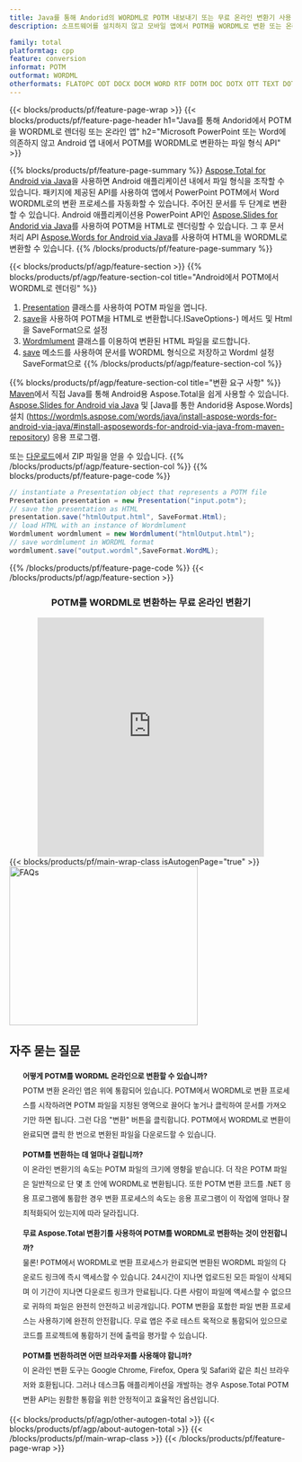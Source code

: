 ```yaml
---
title: Java를 통해 Andorid의 WORDML로 POTM 내보내기 또는 무료 온라인 변환기 사용
description: 소프트웨어를 설치하지 않고 모바일 앱에서 POTM을 WORDML로 변환 또는 온라인. 코드를 통합하기 전에 무료 CSV to DOC 온라인 변환기를 빠르게 테스트하십시오.

family: total
platformtag: cpp
feature: conversion
informat: POTM
outformat: WORDML
otherformats: FLATOPC ODT DOCX DOCM WORD RTF DOTM DOC DOTX OTT TEXT DOT
---
```

{{< blocks/products/pf/feature-page-wrap >}}
{{< blocks/products/pf/feature-page-header h1="Java를 통해 Andorid에서 POTM을 WORDML로 렌더링 또는 온라인 앱" h2="Microsoft PowerPoint 또는 Word에 의존하지 않고 Android 앱 내에서 POTM를 WORDML로 변환하는 파일 형식 API" >}}

{{% blocks/products/pf/feature-page-summary %}}
[Aspose.Total for Android via Java](https://products.aspose.com/total/android-java/)을 사용하면 Android 애플리케이션 내에서 파일 형식을 조작할 수 있습니다. 패키지에 제공된 API를 사용하여 앱에서 PowerPoint POTM에서 Word WORDML로의 변환 프로세스를 자동화할 수 있습니다.
주어진 문서를 두 단계로 변환할 수 있습니다. Android 애플리케이션용 PowerPoint API인 [Aspose.Slides for Andorid via Java](https://products.aspose.com/slides/android-java/)를 사용하여 POTM을 HTML로 렌더링할 수 있습니다. 그 후 문서 처리 API [Aspose.Words for Android via Java](https://products.aspose.com/words/android-java/)를 사용하여 HTML을 WORDML로 변환할 수 있습니다. 
{{% /blocks/products/pf/feature-page-summary  %}}

{{< blocks/products/pf/agp/feature-section >}}
{{% blocks/products/pf/agp/feature-section-col title="Android에서 POTM에서 WORDML로 렌더링" %}}
1. [Presentation](https://reference.aspose.com/slides/java/com.aspose.slides/Presentation) 클래스를 사용하여 POTM 파일을 엽니다.
2. [save](https://reference.aspose.com/slides/java/com.aspose.slides/Presentation#save-java.lang.String-int-com.aspose.slides)을 사용하여 POTM을 HTML로 변환합니다.ISaveOptions-) 메서드 및 Html을 SaveFormat으로 설정
3. [Wordmlument](https://reference.aspose.com/words/java/com.aspose.words/Wordmlument) 클래스를 이용하여 변환된 HTML 파일을 로드합니다.
4. [save](https://reference.aspose.com/words/java/com.aspose.words/Wordmlument#save(java.lang.String,int)) 메소드를 사용하여 문서를 WORDML 형식으로 저장하고 Wordml 설정 SaveFormat으로
{{% /blocks/products/pf/agp/feature-section-col %}}

{{% blocks/products/pf/agp/feature-section-col title="변환 요구 사항" %}}
[Maven](https://releases.aspose.com/total/java/)에서 직접 Java를 통해 Android용 Aspose.Total을 쉽게 사용할 수 있습니다. [Aspose.Slides for Android via Java](https://wordmls.aspose.com/slides/androidjava/install-aspose-slides-for-android-via-java/) 및 [Java를 통한 Andorid용 Aspose.Words] 설치 (https://wordmls.aspose.com/words/java/install-aspose-words-for-android-via-java/#install-asposewords-for-android-via-java-from-maven-repository) 응용 프로그램.

또는 [다운로드](https://releases.aspose.com/total/androidjava)에서 ZIP 파일을 얻을 수 있습니다.
{{% /blocks/products/pf/agp/feature-section-col %}}
{{% blocks/products/pf/feature-page-code %}}
```cs
// instantiate a Presentation object that represents a POTM file
Presentation presentation = new Presentation("input.potm");
// save the presentation as HTML
presentation.save("htmlOutput.html", SaveFormat.Html);
// load HTML with an instance of Wordmlument
Wordmlument wordmlument = new Wordmlument("htmlOutput.html");
// save wordmlument in WORDML format
wordmlument.save("output.wordml",SaveFormat.WordML);   
```

{{% /blocks/products/pf/feature-page-code %}}
{{< /blocks/products/pf/agp/feature-section >}}

<div class="container-fluid agp-content bg-white aboutfile box-1 vh100 section nopbtm">
<div class=container>
<div class=row>
<div class="demobox tc col-md-12 padding-0" align="center">

<h3>POTM를 WORDML로 변환하는 무료 온라인 변환기</h3>

<iframe style="border: none; height: 426px;" scrolling="no" src="https://total-conversion-app-65z5r2lp.qa.k8s.dynabic.com/?to=wordml&from=potm" id="child-iframe" width="80%"></iframe>

</div></div>
</div></div>
{{< blocks/products/pf/main-wrap-class isAutogenPage="true" >}}
<style>.howtolist li{margin-right: 0!important;line-height: 26px;position: relative;margin-bottom: 10px;font-size: 13px;list-style-type: none;}</style>
<div class="col-md-12 tl bg-gray-dark howtolist section">
  <a class="anchor" name="faqpage"></a>
  <div class="container tl dflex" itemscope="" itemtype="https://schema.org/FAQPage">
      <div class="col-md-4 howtosectiongfx">
          <img class="social-panel-hide-on-mobile" src="https://www.groupdocs.cloud/templates/brand/images/groupdocs/conversion/groupdocs_conversion-brand.png" alt="FAQs" width="335" height="283">
      </div>
      <div class="howtosection col-md-8">
          <div>
              <h2>자주 묻는 질문</h2>
              <ul>
                  <li itemscope="" itemprop="mainEntity" itemtype="https://schema.org/Question">
                      <div>
                          <span itemprop="name"><b>어떻게 POTM를 WORDML 온라인으로 변환할 수 있습니까?</b></span>
                      </div>
                      <div itemscope="" itemprop="acceptedAnswer" itemtype="https://schema.org/Answer">
                          <span itemprop="text">POTM 변환 온라인 앱은 위에 통합되어 있습니다. POTM에서 WORDML로 변환 프로세스를 시작하려면 POTM 파일을 지정된 영역으로 끌어다 놓거나 클릭하여 문서를 가져오기만 하면 됩니다. 그런 다음 "변환" 버튼을 클릭합니다. POTM에서 WORDML로 변환이 완료되면 클릭 한 번으로 변환된 파일을 다운로드할 수 있습니다.</span>
                      </div>
                  </li>
                  <li itemscope="" itemprop="mainEntity" itemtype="https://schema.org/Question">
                      <div>
                          <span itemprop="name"><b>POTM를 변환하는 데 얼마나 걸립니까?</b></span>
                      </div>
                      <div itemscope="" itemprop="acceptedAnswer" itemtype="https://schema.org/Answer">
                          <span itemprop="text">이 온라인 변환기의 속도는 POTM 파일의 크기에 영향을 받습니다. 더 작은 POTM 파일은 일반적으로 단 몇 초 안에 WORDML로 변환됩니다. 또한 POTM 변환 코드를 .NET 응용 프로그램에 통합한 경우 변환 프로세스의 속도는 응용 프로그램이 이 작업에 얼마나 잘 최적화되어 있는지에 따라 달라집니다.</span>
                      </div>
                  </li>
                  <li itemscope="" itemprop="mainEntity" itemtype="https://schema.org/Question">
                      <div>
                          <span itemprop="name"><b>무료 Aspose.Total 변환기를 사용하여 POTM를 WORDML로 변환하는 것이 안전합니까?</b></span>
                      </div>
                      <div itemscope="" itemprop="acceptedAnswer" itemtype="https://schema.org/Answer">
                          <span itemprop="text">물론! POTM에서 WORDML로 변환 프로세스가 완료되면 변환된 WORDML 파일의 다운로드 링크에 즉시 액세스할 수 있습니다. 24시간이 지나면 업로드된 모든 파일이 삭제되며 이 기간이 지나면 다운로드 링크가 만료됩니다. 다른 사람이 파일에 액세스할 수 없으므로 귀하의 파일은 완전히 안전하고 비공개입니다. POTM 변환을 포함한 파일 변환 프로세스는 사용하기에 완전히 안전합니다. 무료 앱은 주로 테스트 목적으로 통합되어 있으므로 코드를 프로젝트에 통합하기 전에 출력을 평가할 수 있습니다.</span>
                      </div>
                  </li>                 
                  <li itemscope="" itemprop="mainEntity" itemtype="https://schema.org/Question">
                      <div>
                          <span itemprop="name"><b>POTM를 변환하려면 어떤 브라우저를 사용해야 합니까?</b></span>
                      </div>
                      <div itemscope="" itemprop="acceptedAnswer" itemtype="https://schema.org/Answer">
                          <span itemprop="text">이 온라인 변환 도구는 Google Chrome, Firefox, Opera 및 Safari와 같은 최신 브라우저와 호환됩니다. 그러나 데스크톱 애플리케이션을 개발하는 경우 Aspose.Total POTM 변환 API는 원활한 통합을 위한 안정적이고 효율적인 옵션입니다.</span>
                      </div>
                  </li>
              </ul>
          </div>
      </div>
  </div>
{{< blocks/products/pf/agp/other-autogen-total >}}
{{< blocks/products/pf/agp/about-autogen-total >}}
{{< /blocks/products/pf/main-wrap-class >}}
{{< /blocks/products/pf/feature-page-wrap >}}